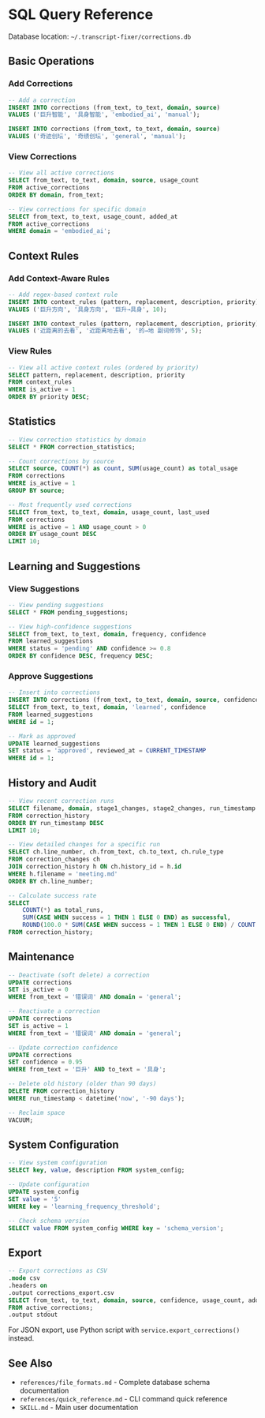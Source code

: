 # SQL Query Reference

Database location: `~/.transcript-fixer/corrections.db`

## Basic Operations

### Add Corrections

```sql
-- Add a correction
INSERT INTO corrections (from_text, to_text, domain, source)
VALUES ('巨升智能', '具身智能', 'embodied_ai', 'manual');

INSERT INTO corrections (from_text, to_text, domain, source)
VALUES ('奇迹创坛', '奇绩创坛', 'general', 'manual');
```

### View Corrections

```sql
-- View all active corrections
SELECT from_text, to_text, domain, source, usage_count
FROM active_corrections
ORDER BY domain, from_text;

-- View corrections for specific domain
SELECT from_text, to_text, usage_count, added_at
FROM active_corrections
WHERE domain = 'embodied_ai';
```

## Context Rules

### Add Context-Aware Rules

```sql
-- Add regex-based context rule
INSERT INTO context_rules (pattern, replacement, description, priority)
VALUES ('巨升方向', '具身方向', '巨升→具身', 10);

INSERT INTO context_rules (pattern, replacement, description, priority)
VALUES ('近距离的去看', '近距离地去看', '的→地 副词修饰', 5);
```

### View Rules

```sql
-- View all active context rules (ordered by priority)
SELECT pattern, replacement, description, priority
FROM context_rules
WHERE is_active = 1
ORDER BY priority DESC;
```

## Statistics

```sql
-- View correction statistics by domain
SELECT * FROM correction_statistics;

-- Count corrections by source
SELECT source, COUNT(*) as count, SUM(usage_count) as total_usage
FROM corrections
WHERE is_active = 1
GROUP BY source;

-- Most frequently used corrections
SELECT from_text, to_text, domain, usage_count, last_used
FROM corrections
WHERE is_active = 1 AND usage_count > 0
ORDER BY usage_count DESC
LIMIT 10;
```

## Learning and Suggestions

### View Suggestions

```sql
-- View pending suggestions
SELECT * FROM pending_suggestions;

-- View high-confidence suggestions
SELECT from_text, to_text, domain, frequency, confidence
FROM learned_suggestions
WHERE status = 'pending' AND confidence >= 0.8
ORDER BY confidence DESC, frequency DESC;
```

### Approve Suggestions

```sql
-- Insert into corrections
INSERT INTO corrections (from_text, to_text, domain, source, confidence)
SELECT from_text, to_text, domain, 'learned', confidence
FROM learned_suggestions
WHERE id = 1;

-- Mark as approved
UPDATE learned_suggestions
SET status = 'approved', reviewed_at = CURRENT_TIMESTAMP
WHERE id = 1;
```

## History and Audit

```sql
-- View recent correction runs
SELECT filename, domain, stage1_changes, stage2_changes, run_timestamp
FROM correction_history
ORDER BY run_timestamp DESC
LIMIT 10;

-- View detailed changes for a specific run
SELECT ch.line_number, ch.from_text, ch.to_text, ch.rule_type
FROM correction_changes ch
JOIN correction_history h ON ch.history_id = h.id
WHERE h.filename = 'meeting.md'
ORDER BY ch.line_number;

-- Calculate success rate
SELECT
    COUNT(*) as total_runs,
    SUM(CASE WHEN success = 1 THEN 1 ELSE 0 END) as successful,
    ROUND(100.0 * SUM(CASE WHEN success = 1 THEN 1 ELSE 0 END) / COUNT(*), 2) as success_rate
FROM correction_history;
```

## Maintenance

```sql
-- Deactivate (soft delete) a correction
UPDATE corrections
SET is_active = 0
WHERE from_text = '错误词' AND domain = 'general';

-- Reactivate a correction
UPDATE corrections
SET is_active = 1
WHERE from_text = '错误词' AND domain = 'general';

-- Update correction confidence
UPDATE corrections
SET confidence = 0.95
WHERE from_text = '巨升' AND to_text = '具身';

-- Delete old history (older than 90 days)
DELETE FROM correction_history
WHERE run_timestamp < datetime('now', '-90 days');

-- Reclaim space
VACUUM;
```

## System Configuration

```sql
-- View system configuration
SELECT key, value, description FROM system_config;

-- Update configuration
UPDATE system_config
SET value = '5'
WHERE key = 'learning_frequency_threshold';

-- Check schema version
SELECT value FROM system_config WHERE key = 'schema_version';
```

## Export

```sql
-- Export corrections as CSV
.mode csv
.headers on
.output corrections_export.csv
SELECT from_text, to_text, domain, source, confidence, usage_count, added_at
FROM active_corrections;
.output stdout
```

For JSON export, use Python script with `service.export_corrections()` instead.

## See Also

- `references/file_formats.md` - Complete database schema documentation
- `references/quick_reference.md` - CLI command quick reference
- `SKILL.md` - Main user documentation
